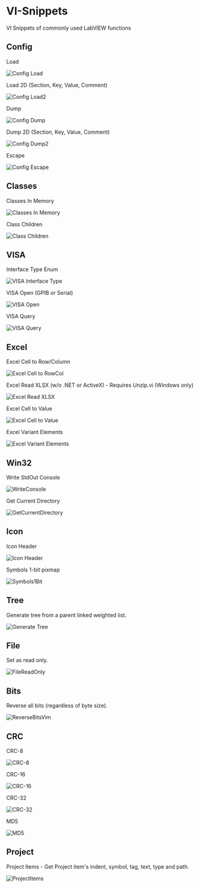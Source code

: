 # VI-Snippets
VI Snippets of commonly used LabVIEW functions

## Config

Load

![Config Load](/Config_Load.png)

Load 2D (Section, Key, Value, Comment)

![Config Load2](/Config_Load2.png)

Dump

![Config Dump](/Config_Dump.png)

Dump 2D (Section, Key, Value, Comment)

![Config Dump2](/Config_Dump2.png)

Escape

![Config Escape](/Config_Escape.png)

## Classes

Classes In Memory

![Classes In Memory](/ClassesInMemory.png)

Class Children

![Class Children](/ClassChildren.png)

## VISA

Interface Type Enum

![VISA Interface Type](/VISA_InterfaceType.png)

VISA Open (GPIB or Serial)

![VISA Open](/VISA_Open2.png)

VISA Query

![VISA Query](/VISA_Query.png)

## Excel

Excel Cell to Row/Column

![Excel Cell to RowCol](/Excel_Cell_to_RowCol.png)

Excel Read XLSX (w/o .NET or ActiveX) - Requires Unzip.vi (Windows only)

![Excel Read XLSX](/Excel_Read_XLSX.png)

Excel Cell to Value

![Excel Cell to Value](/Excel_Cell_to_Value.png)

Excel Variant Elements

![Excel Variant Elements](/Excel_Variant_Elements.png)

## Win32

Write StdOut Console

![WriteConsole](/WriteConsole.png)

Get Current Directory

![GetCurrentDirectory](/GetCurrentDirectory.png)

## Icon

Icon Header

![Icon Header](/IconHeader.png)

Symbols 1-bit pixmap

![Symbols1Bit](/Symbols1Bit.png)

## Tree

Generate tree from a parent linked weighted list.

![Generate Tree](/GenerateTree.png)

## File

Set as read only.

![FileReadOnly](/FileReadOnly.png)

## Bits

Reverse all bits (regardless of byte size).

![ReverseBitsVim](/ReverseBitsVim.png)

## CRC

CRC-8

![CRC-8](/crc8.png)

CRC-16

![CRC-16](/crc16.png)

CRC-32

![CRC-32](/crc32.png)

MD5

![MD5](/MD5.png)

## Project

Project Items - Get Project item's indent, symbol, tag, text, type and path.

![ProjectItems](/ProjectItems.png)

